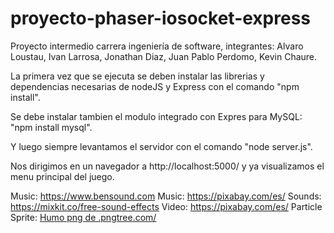 # proyecto-phaser-iosocket-express
Proyecto intermedio carrera ingeniería de software, integrantes: Alvaro Loustau, Ivan Larrosa, Jonathan Diaz, Juan Pablo Perdomo, Kevin Chaure.

La primera vez que se ejecuta se deben instalar las librerias y dependencias necesarias de nodeJS y Express con el comando "npm install".

Se debe instalar tambien el modulo integrado con Expres para MySQL: "npm install mysql".

Y luego siempre levantamos el servidor con el comando "node server.js".

Nos dirigimos en un navegador a http://localhost:5000/ y ya visualizamos el menu principal del juego.

Music: https://www.bensound.com
Music: https://pixabay.com/es/
Sounds: https://mixkit.co/free-sound-effects
Video: https://pixabay.com/es/
Particle Sprite: <a href='https://.pngtree.com/so/Humo'>Humo png de .pngtree.com/</a>